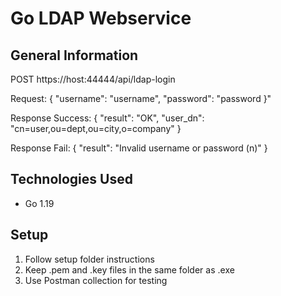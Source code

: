 # Go LDAP Webservice

## General Information
POST https://host:44444/api/ldap-login 

Request:
{
    "username": "username",
    "password": "password
}"

Response Success:
{
    "result": "OK",
    "user_dn": "cn=user,ou=dept,ou=city,o=company"
}

Response Fail:
{
    "result": "Invalid username or password (n)"
}

## Technologies Used
- Go 1.19

## Setup
1. Follow setup folder instructions
1. Keep .pem and .key files in the same folder as .exe
3. Use Postman collection for testing